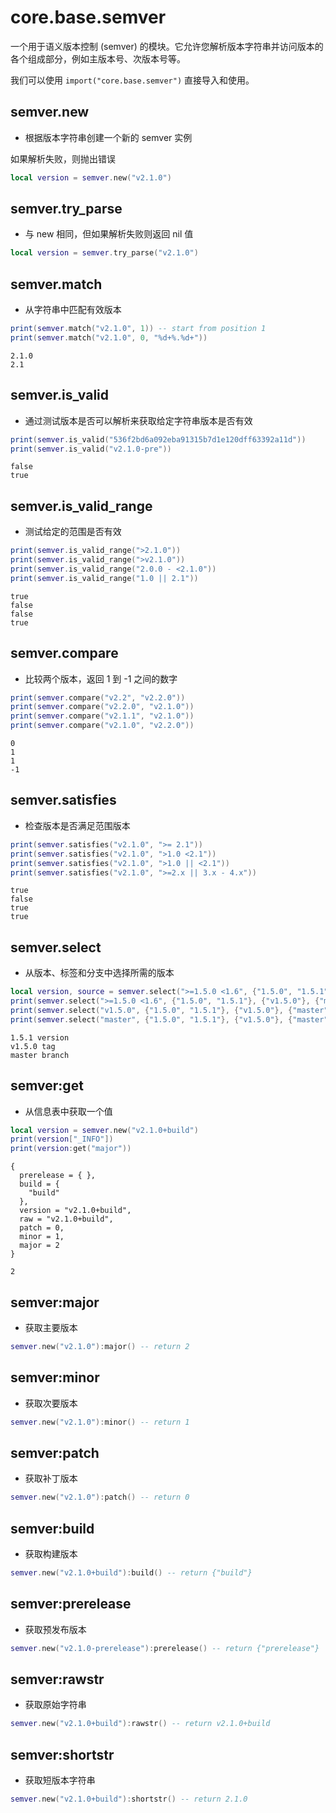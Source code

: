 # core.base.semver

一个用于语义版本控制 (semver) 的模块。它允许您解析版本字符串并访问版本的各个组成部分，例如主版本号、次版本号等。

我们可以使用 `import("core.base.semver")` 直接导入和使用。

## semver.new

- 根据版本字符串创建一个新的 semver 实例

如果解析失败，则抛出错误

```lua
local version = semver.new("v2.1.0")
```

## semver.try_parse

- 与 new 相同，但如果解析失败则返回 nil 值

```lua
local version = semver.try_parse("v2.1.0")
```

## semver.match

- 从字符串中匹配有效版本

```lua
print(semver.match("v2.1.0", 1)) -- start from position 1
print(semver.match("v2.1.0", 0, "%d+%.%d+"))
```

```
2.1.0
2.1
```

## semver.is_valid

- 通过测试版本是否可以解析来获取给定字符串版本是否有效

```lua
print(semver.is_valid("536f2bd6a092eba91315b7d1e120dff63392a11d"))
print(semver.is_valid("v2.1.0-pre"))
```

```
false
true
```

## semver.is_valid_range

- 测试给定的范围是否有效

```lua
print(semver.is_valid_range(">2.1.0"))
print(semver.is_valid_range(">v2.1.0"))
print(semver.is_valid_range("2.0.0 - <2.1.0"))
print(semver.is_valid_range("1.0 || 2.1"))
```
```
true
false
false
true
```

## semver.compare

- 比较两个版本，返回 1 到 -1 之间的数字

```lua
print(semver.compare("v2.2", "v2.2.0"))
print(semver.compare("v2.2.0", "v2.1.0"))
print(semver.compare("v2.1.1", "v2.1.0"))
print(semver.compare("v2.1.0", "v2.2.0"))
```

```
0
1
1
-1
```

## semver.satisfies

- 检查版本是否满足范围版本

```lua
print(semver.satisfies("v2.1.0", ">= 2.1"))
print(semver.satisfies("v2.1.0", ">1.0 <2.1"))
print(semver.satisfies("v2.1.0", ">1.0 || <2.1"))
print(semver.satisfies("v2.1.0", ">=2.x || 3.x - 4.x"))
```

```
true
false
true
true
```

## semver.select

- 从版本、标签和分支中选择所需的版本

```lua
local version, source = semver.select(">=1.5.0 <1.6", {"1.5.0", "1.5.1"}, {"v1.5.0"}, {"master", "dev"})
print(semver.select(">=1.5.0 <1.6", {"1.5.0", "1.5.1"}, {"v1.5.0"}, {"master", "dev"}))
print(semver.select("v1.5.0", {"1.5.0", "1.5.1"}, {"v1.5.0"}, {"master", "dev"}))
print(semver.select("master", {"1.5.0", "1.5.1"}, {"v1.5.0"}, {"master", "dev"}))
```

```
1.5.1 version
v1.5.0 tag
master branch
```

## semver:get

- 从信息表中获取一个值

```lua
local version = semver.new("v2.1.0+build")
print(version["_INFO"])
print(version:get("major"))
```

```
{
  prerelease = { },
  build = {
    "build"
  },
  version = "v2.1.0+build",
  raw = "v2.1.0+build",
  patch = 0,
  minor = 1,
  major = 2
}

2
```

## semver:major

- 获取主要版本

```lua
semver.new("v2.1.0"):major() -- return 2
```

## semver:minor

- 获取次要版本

```lua
semver.new("v2.1.0"):minor() -- return 1
```

## semver:patch

- 获取补丁版本

```lua
semver.new("v2.1.0"):patch() -- return 0
```

## semver:build

- 获取构建版本

```lua
semver.new("v2.1.0+build"):build() -- return {"build"}
```

## semver:prerelease

- 获取预发布版本

```lua
semver.new("v2.1.0-prerelease"):prerelease() -- return {"prerelease"}
```

## semver:rawstr

- 获取原始字符串

```lua
semver.new("v2.1.0+build"):rawstr() -- return v2.1.0+build
```

## semver:shortstr

- 获取短版本字符串

```lua
semver.new("v2.1.0+build"):shortstr() -- return 2.1.0
```
